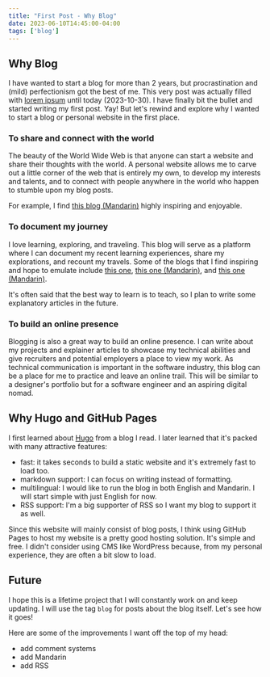 ```yaml
---
title: "First Post - Why Blog"
date: 2023-06-10T14:45:00-04:00
tags: ['blog']
---
```


## Why Blog

I have wanted to start a blog for more than 2 years, but procrastination and (mild) perfectionism got the best of me. This very post was actually filled with [lorem ipsum](https://en.wikipedia.org/wiki/Lorem_ipsum) until today (2023-10-30). I have finally bit the bullet and started writing my first post. Yay! But let's rewind and explore why I wanted to start a blog or personal website in the first place.

### To share and connect with the world

The beauty of the World Wide Web is that anyone can start a website and share their thoughts with the world. A personal website allows me to carve out a little corner of the web that is entirely my own, to develop my interests and talents, and to connect with people anywhere in the world who happen to stumble upon my blog posts.

For example, I find [this blog (Mandarin)](https://viviguei.wordpress.com/) highly inspiring and enjoyable.

### To document my journey

I love learning, exploring, and traveling. This blog will serve as a platform where I can document my recent learning experiences, share my explorations, and recount my travels. Some of the blogs that I find inspiring and hope to emulate include [this one](https://krausefx.com/archive), [this one (Mandarin)](https://pinky-monkey.blogspot.com/), and [this one (Mandarin)](https://byvoid.com/zht/).

It's often said that the best way to learn is to teach, so I plan to write some explanatory articles in the future.

### To build an online presence

Blogging is also a great way to build an online presence. I can write about my projects and explainer articles to showcase my technical abilities and give recruiters and potential employers a place to view my work. As technical communication is important in the software industry, this blog can be a place for me to practice and leave an online trail. This will be similar to a designer's portfolio but for a software engineer and an aspiring digital nomad.

## Why Hugo and GitHub Pages

I first learned about [Hugo](https://gohugo.io/) from a blog I read. I later learned that it's packed with many attractive features:

- fast: it takes seconds to build a static website and it's extremely fast to load too.
- markdown support: I can focus on writing instead of formatting.
- multilingual: I would like to run the blog in both English and Mandarin. I will start simple with just English for now.
- RSS support: I'm a big supporter of RSS so I want my blog to support it as well.

Since this website will mainly consist of blog posts, I think using GitHub Pages to host my website is a pretty good hosting solution. It's simple and free. I didn't consider using CMS like WordPress because, from my personal experience, they are often a bit slow to load.

## Future

I hope this is a lifetime project that I will constantly work on and keep updating. I will use the tag `blog` for posts about the blog itself. Let's see how it goes!

Here are some of the improvements I want off the top of my head:

- add comment systems
- add Mandarin
- add RSS

